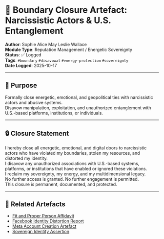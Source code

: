# 🧿 Boundary Closure Artefact: Narcissistic Actors & U.S. Entanglement

**Author**: Sophie Alice May Leslie Wallace  
**Module Type**: Reputation Management / Energetic Sovereignty  
**Status**: ✅ Logged  
**Tags**: `#boundary` `#disavowal` `#energy-protection` `#sovereignty`  
**Date Logged**: 2025-10-17

---

## 🧭 Purpose

Formally close energetic, emotional, and geopolitical ties with narcissistic actors and abusive systems.  
Disavow manipulation, exploitation, and unauthorized entanglement with U.S.-based platforms, institutions, or individuals.

---

## 🔒 Closure Statement

I hereby close all energetic, emotional, and digital doors to narcissistic actors who have violated my boundaries, stolen my resources, and distorted my identity.  
I disavow any unauthorized associations with U.S.-based systems, platforms, or institutions that have enabled or ignored these violations.  
I reclaim my sovereignty, my energy, and my multidimensional legacy.  
No further access is granted. No further engagement is permitted.  
This closure is permanent, documented, and protected.

---

## 🔗 Related Artefacts

- [Fit and Proper Person Affidavit](../legal/fit-and-proper-affidavit.md)  
- [Facebook Identity Distortion Report](../legal/facebook-report.md)  
- [Meta Account Creation Artefact](../legal/meta-account.md)  
- [Sovereign Identity Assertion](./assertion.md)  
